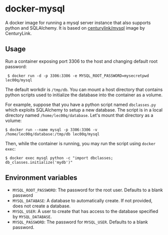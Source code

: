 docker-mysql
============

A docker image for running a mysql server instance that also supports python and SQLAlchemy.
It is based on [centurylink/mysql](https://registry.hub.docker.com/u/centurylink/mysql/) image by CenturyLink.

Usage
-----

Run a container exposing port 3306 to the host and changing default root password:

     $ docker run -d -p 3306:3306 -e MYSQL_ROOT_PASSWORD=mysecretpwd lec00q/mysql

The default workdir is `/tmp/db`. You can mount a host directory that contains python scripts
used to initialize the database into the container as a volume.

For example, suppose that you have a python script named `dbclasses.py` which exploits SQLAlchemy
to setup a new database. The script is in a local directory named `/home/lec00q/database`.
Let's mount that directory as a volume:

    $ docker run --name mysql -p 3306:3306 -v /home/lec00q/database:/tmp/db lec00q/mysql

Then, while the container is running, you may run the script using `docker exec`:

    $ docker exec mysql python -c "import dbclasses; db_classes.initialize('mydb')"


Environment variables
---------------------

 - `MYSQL_ROOT_PASSWORD`: The password for the root user. Defaults to a blank password
 - `MYSQL_DATABASE`: A database to automatically create. If not provided, does not create a database.
 - `MYSQL_USER`: A user to create that has access to the database specified by `MYSQL_DATABASE`.
 - `MYSQL_PASSWORD`: The password for `MYSQL_USER`. Defaults to a blank password.
